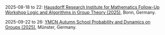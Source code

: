 2025-08-18 to 22: [Hausdorff Research Institute for Mathematics Follow-Up Workshop Logic and Algorithms in Group Theory (2025)](https://www.mathematics.uni-bonn.de/him/programs/follow-up-workshops/2025_08_18 "This workshop focuses on logic and algorithms in group theory, covering computational group theory, algorithmic decidability, and geometric group theory. Topics include applications in cryptography and combinatorial algebra, emphasizing logical and computational approaches to group-theoretic problems."), Bonn, Germany.

2025-09-22 to 26: [YMCN Autumn School Probability and Dynamics on Groups (2025)](https://www.uni-muenster.de/MathematicsMuenster/events/2025/probdyn-on-groups.shtml "This school explores probability and dynamics on groups, covering random walks, group actions, and stochastic processes. Topics include applications in geometric group theory, statistical physics, and networks, emphasizing probabilistic methods for group-theoretic dynamical systems."), Münster, Germany.


